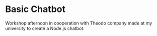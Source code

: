 # Basic Chatbot
Workshop afternoon in cooperation with Theodo company made at my university to create a Node.js chatbot. 
